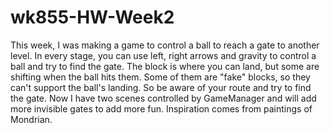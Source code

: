 # wk855-HW-Week2
This week, I was making a game to control a ball to reach a gate to another level. In every stage, you can use left, right arrows and gravity to control a ball and try to find the gate.   The block is where you can land, but some are shifting when the ball hits them. Some of them are "fake" blocks, so they can't support the ball's landing. So be aware of your route and try to find the gate. Now I have two scenes controlled by GameManager and will add more invisible gates to add more fun. Inspiration comes from paintings of Mondrian.

